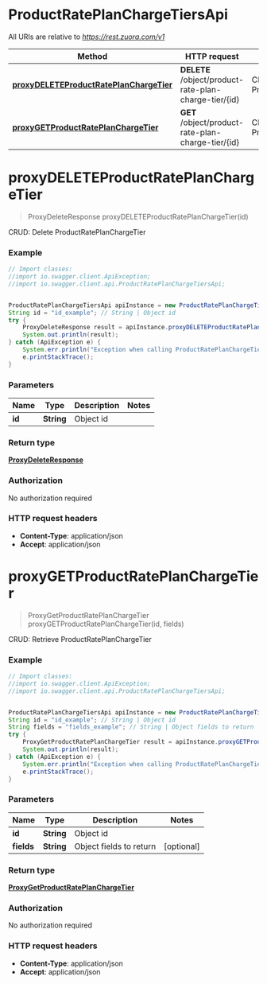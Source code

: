 # ProductRatePlanChargeTiersApi

All URIs are relative to *https://rest.zuora.com/v1*

Method | HTTP request | Description
------------- | ------------- | -------------
[**proxyDELETEProductRatePlanChargeTier**](ProductRatePlanChargeTiersApi.md#proxyDELETEProductRatePlanChargeTier) | **DELETE** /object/product-rate-plan-charge-tier/{id} | CRUD: Delete ProductRatePlanChargeTier
[**proxyGETProductRatePlanChargeTier**](ProductRatePlanChargeTiersApi.md#proxyGETProductRatePlanChargeTier) | **GET** /object/product-rate-plan-charge-tier/{id} | CRUD: Retrieve ProductRatePlanChargeTier


<a name="proxyDELETEProductRatePlanChargeTier"></a>
# **proxyDELETEProductRatePlanChargeTier**
> ProxyDeleteResponse proxyDELETEProductRatePlanChargeTier(id)

CRUD: Delete ProductRatePlanChargeTier



### Example
```java
// Import classes:
//import io.swagger.client.ApiException;
//import io.swagger.client.api.ProductRatePlanChargeTiersApi;


ProductRatePlanChargeTiersApi apiInstance = new ProductRatePlanChargeTiersApi();
String id = "id_example"; // String | Object id
try {
    ProxyDeleteResponse result = apiInstance.proxyDELETEProductRatePlanChargeTier(id);
    System.out.println(result);
} catch (ApiException e) {
    System.err.println("Exception when calling ProductRatePlanChargeTiersApi#proxyDELETEProductRatePlanChargeTier");
    e.printStackTrace();
}
```

### Parameters

Name | Type | Description  | Notes
------------- | ------------- | ------------- | -------------
 **id** | **String**| Object id |

### Return type

[**ProxyDeleteResponse**](ProxyDeleteResponse.md)

### Authorization

No authorization required

### HTTP request headers

 - **Content-Type**: application/json
 - **Accept**: application/json

<a name="proxyGETProductRatePlanChargeTier"></a>
# **proxyGETProductRatePlanChargeTier**
> ProxyGetProductRatePlanChargeTier proxyGETProductRatePlanChargeTier(id, fields)

CRUD: Retrieve ProductRatePlanChargeTier



### Example
```java
// Import classes:
//import io.swagger.client.ApiException;
//import io.swagger.client.api.ProductRatePlanChargeTiersApi;


ProductRatePlanChargeTiersApi apiInstance = new ProductRatePlanChargeTiersApi();
String id = "id_example"; // String | Object id
String fields = "fields_example"; // String | Object fields to return
try {
    ProxyGetProductRatePlanChargeTier result = apiInstance.proxyGETProductRatePlanChargeTier(id, fields);
    System.out.println(result);
} catch (ApiException e) {
    System.err.println("Exception when calling ProductRatePlanChargeTiersApi#proxyGETProductRatePlanChargeTier");
    e.printStackTrace();
}
```

### Parameters

Name | Type | Description  | Notes
------------- | ------------- | ------------- | -------------
 **id** | **String**| Object id |
 **fields** | **String**| Object fields to return | [optional]

### Return type

[**ProxyGetProductRatePlanChargeTier**](ProxyGetProductRatePlanChargeTier.md)

### Authorization

No authorization required

### HTTP request headers

 - **Content-Type**: application/json
 - **Accept**: application/json

